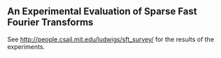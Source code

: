 ## An Experimental Evaluation of Sparse Fast Fourier Transforms

See http://people.csail.mit.edu/ludwigs/sft_survey/ for the results of the experiments.
